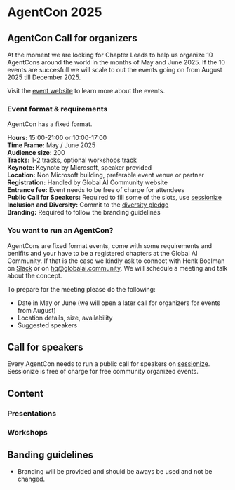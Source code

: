 # AgentCon 2025







## AgentCon Call for organizers
At the moment we are looking for Chapter Leads to help us organize 10 AgentCons around the world in the months of May and June 2025. If the 10 events are succesfull we will scale to out the events going on from August 2025 till December 2025.

Visit the [event website](https://agentcon.dev/) to learn more about the events.

### Event format & requirements
AgentCon has a fixed format.    
    
**Hours:** 15:00-21:00 or 10:00-17:00  
**Time Frame:** May / June 2025     
**Audience size:** 200   
**Tracks:** 1-2 tracks, optional workshops track    
**Keynote:** Keynote by Microsoft, speaker provided    
**Location:** Non Microsoft building, preferable event venue or partner    
**Registration:** Handled by Global AI Community website    
**Entrance fee:** Event needs to be free of charge for attendees    
**Public Call for Speakers:** Required to fill some of the slots, use [sessionize](https://sessionize.com/)    
**Inclusion and Diversity:** Commit to the [diversity pledge](https://globalai.community/about/diversity-pledge/)    
**Branding:** Required to follow the branding guidelines

### You want to run an AgentCon?
AgentCons are fixed format events, come with some requirements and benifits and your have to be a registered chapters at the Global AI Community. If that is the case we kindly ask to connect with Henk Boelman on [Slack](https://gaic.io/join-slack) or on hq@globalai.community. We will schedule a meeting and talk about the concept.

To prepare for the meeting please do the following:     
- Date in May or June (we will open a later call for organizers for events from August)
- Location details, size, availability
- Suggested speakers

## Call for speakers
Every AgentCon needs to run a public call for speakers on [sessionize](https://sessionize.com/). Sessionize is free of charge for free community organized events.

## Content

### Presentations

### Workshops

## Banding guidelines
- Branding will be provided and should be aways be used and not be changed.
